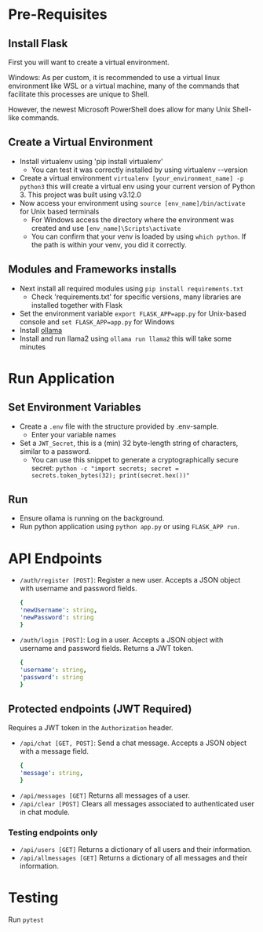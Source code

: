 # Pre-Requisites

## Install Flask

First you will want to create a virtual environment. 

Windows: As per custom, it is recommended to use a virtual linux environment like WSL or a virtual machine, many of the commands that facilitate this processes are unique to Shell. 

However, the newest Microsoft PowerShell does allow for many Unix Shell-like commands.

## Create a Virtual Environment

- Install virtualenv using 'pip install virtualenv' 
    - You can test it was correctly installed by using virtualenv --version
- Create a virtual environment `virtualenv [your_environment_name] -p python3` this will create a virtual env using your current version of Python 3. This project was built using v3.12.0
- Now access your environment using `source [env_name]/bin/activate` for Unix based terminals 
	- For Windows access the directory where the environment was created and use `[env_name]\Scripts\activate`
    - You can confirm that your venv is loaded by using `which python`. If the path is within your venv, you did it correctly.

## Modules and Frameworks installs 

- Next install all required modules using `pip install requirements.txt` 
    - Check 'requirements.txt' for specific versions, many libraries are installed together with Flask
- Set the environment variable `export FLASK_APP=app.py` for Unix-based console and `set FLASK_APP=app.py` for Windows
- Install [ollama](https://ollama.com/)
- Install and run llama2 using `ollama run llama2` this will take some minutes

# Run Application

## Set Environment Variables

- Create a `.env` file with the structure provided by .env-sample. 
    - Enter your variable names 
- Set a `JWT_Secret`, this is a (min) 32 byte-length string of characters, similar to a password. 
    - You can use this snippet to generate a cryptographically secure secret: `python -c "import secrets; secret = secrets.token_bytes(32); print(secret.hex())"`

## Run
- Ensure ollama is running on the background. 
- Run python application using `python app.py` or using `FLASK_APP run`.

# API Endpoints
- `/auth/register [POST]`: Register a new user. Accepts a JSON object with username and password fields.
    ```yaml
    {
    'newUsername': string,
    'newPassword': string
    }
    ```
- `/auth/login [POST]`: Log in a user. Accepts a JSON object with username and password fields. Returns a JWT token.
    ```yaml
    {
    'username': string,
    'password': string
    }
    ```
## Protected endpoints (JWT Required)
Requires a JWT token in the `Authorization` header.

- `/api/chat [GET, POST]`: Send a chat message. Accepts a JSON object with a message field.
    ```yaml
    {
    'message': string,
    }
    ```
- `/api/messages [GET]` Returns all messages of a user. 
- `/api/clear [POST]` Clears all messages associated to authenticated user in chat module.

### Testing endpoints only
- `/api/users [GET]` Returns a dictionary of all users and their information. 
- `/api/allmessages [GET]` Returns a dictionary of all messages and their information. 

# Testing
Run `pytest`
